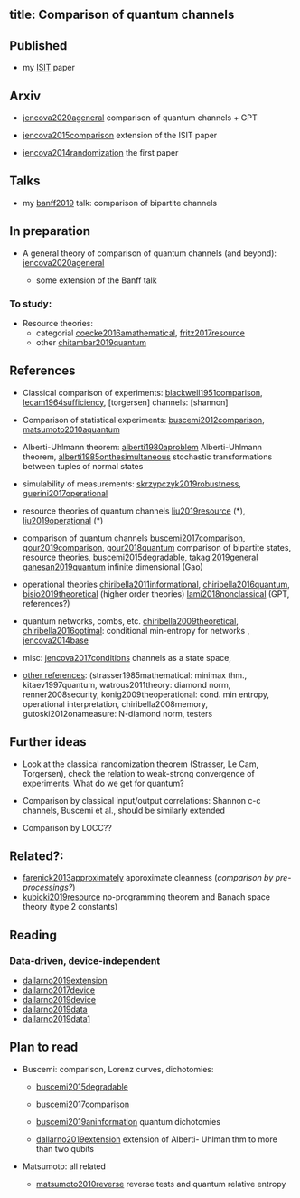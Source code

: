 title: Comparison of quantum channels
---
## Published

* my [ISIT](jencova2016isit) paper

## Arxiv


* [jencova2020ageneral](jencova2020ageneral) comparison of quantum channels + GPT

*  [jencova2015comparison](jencova2015comparison) extension of the ISIT paper
* [jencova2014randomization](jencova2014randomization) the first paper


## Talks

* my [banff2019](PROJECT_comparison/banff2019.pdf) talk: comparison of bipartite channels

## In preparation

* A general theory of comparison of quantum channels (and beyond): 
[jencova2020ageneral](jencova2020ageneral)


    * some extension  of the Banff talk
 
### To study: 

* Resource theories:     
    * categorial [coecke2016amathematical](coecke2016amathematical), [fritz2017resource](fritz2017resource)    
    * other [chitambar2019quantum](chitambar2019quantum)

## References

* Classical comparison of experiments: [blackwell1951comparison](blackwell1951comparison),  [lecam1964sufficiency](lecam1964sufficiency), [torgersen] 
  channels: [shannon]

* Comparison of statistical experiments: [buscemi2012comparison](buscemi2012comparison), [matsumoto2010aquantum](matsumoto2010aquantum)

* Alberti-Uhlmann theorem: [alberti1980aproblem](alberti1980aproblem) Alberti-Uhlmann theorem, [alberti1985onthesimultaneous](alberti1985onthesimultaneous) stochastic transformations between tuples of normal states



* simulability of measurements: [skrzypczyk2019robustness](skrzypczyk2019robustness),
[guerini2017operational](guerini2017operational)

* resource theories of quantum channels [liu2019resource](liu2019resource) (\*), [liu2019operational](liu2019operational) (\*)

* comparison of quantum channels   [buscemi2017comparison](buscemi2017comparison),
[gour2019comparison](gour2019comparison), [gour2018quantum](gour2018quantum) comparison of bipartite states, resource theories, [buscemi2015degradable](buscemi2015degradable), [takagi2019general](takagi2019general)
[ganesan2019quantum](ganesan2019quantum) infinite dimensional (Gao)

* operational theories [chiribella2011informational](chiribella2011informational), [chiribella2016quantum](chiribella2016quantum), [bisio2019theoretical](bisio2019theoretical) (higher order theories)
[lami2018nonclassical](lami2018nonclassical) (GPT, references?)

* quantum networks, combs, etc. [chiribella2009theoretical](chiribella2009theoretical), [chiribella2016optimal](chiribella2016optimal): conditional min-entropy for networks
, [jencova2014base](jencova2014base)



* misc: [jencova2017conditions](jencova2017conditions) channels as a state space,
   


* [other references](BIBs): (strasser1985mathematical: minimax thm., kitaev1997quantum, watrous2011theory: diamond norm,
  renner2008security, konig2009theoperational: cond. min entropy, operational interpretation, chiribella2008memory, gutoski2012onameasure: N-diamond norm, testers



## Further ideas

* Look at the classical randomization theorem (Strasser, Le Cam, Torgersen), check the relation to weak-strong
  convergence of experiments. What do we get for quantum?


* Comparison by classical input/output correlations: Shannon c-c channels, Buscemi et al., should be similarly extended

* Comparison by LOCC??

## Related?: 
 
* [farenick2013approximately](farenick2013approximately) approximate cleanness (*comparison by pre-processings?*)
* [kubicki2019resource](kubicki2019resource) no-programming theorem and Banach space theory (type 2 constants)


## Reading

### Data-driven, device-independent


* [dallarno2019extension](dallarno2019extension) 
* [dallarno2017device](dallarno2017device)
* [dallarno2019device](dallarno2019device)
* [dallarno2019data](dallarno2019data)
* [dallarno2019data1](dallarno2019data1)



## Plan to read

* Buscemi:  comparison, Lorenz curves, dichotomies:
    *  [buscemi2015degradable](buscemi2015degradable)

    * [buscemi2017comparison](buscemi2017comparison)
    
    * [buscemi2019aninformation](buscemi2019aninformation) quantum dichotomies

    * [dallarno2019extension](dallarno2019extension) extension of Alberti- Uhlman thm to more than two qubits

    



* Matsumoto: all related
    * [matsumoto2010reverse](matsumoto2010reverse) reverse tests and quantum relative entropy







